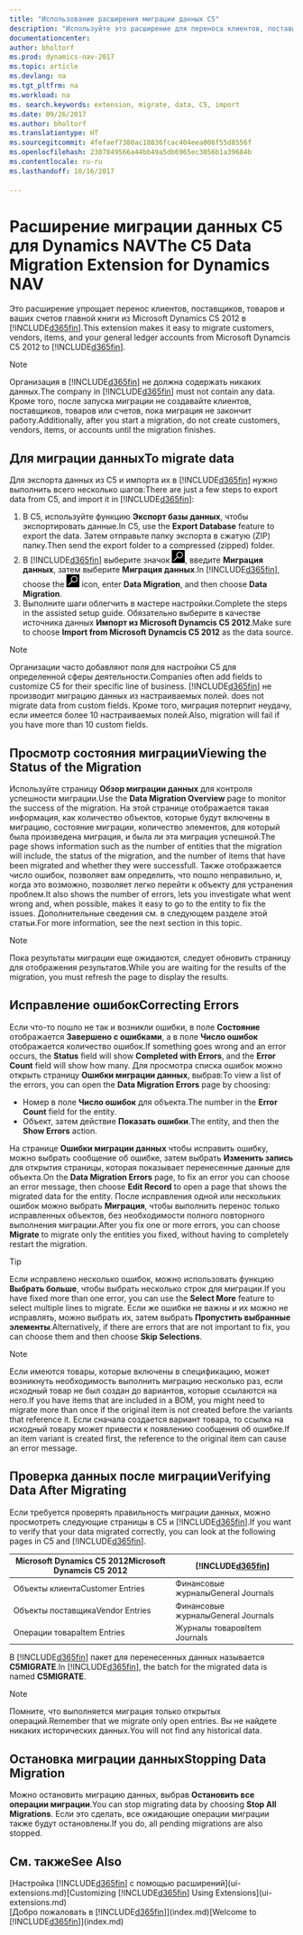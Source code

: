 ```yaml
---
title: "Использование расширения миграции данных C5"
description: "Используйте это расширение для переноса клиентов, поставщиков, товаров и счетов главной книги из Microsoft Dynamics C5 2012 в Dynamics NAV."
documentationcenter: 
author: bholtorf
ms.prod: dynamics-nav-2017
ms.topic: article
ms.devlang: na
ms.tgt_pltfrm: na
ms.workload: na
ms. search.keywords: extension, migrate, data, C5, import
ms.date: 09/26/2017
ms.author: bholtorf
ms.translationtype: HT
ms.sourcegitcommit: 4fefaef7380ac10836fcac404eea006f55d8556f
ms.openlocfilehash: 2307849566a44bb49a5db6965ec3056b1a39684b
ms.contentlocale: ru-ru
ms.lasthandoff: 10/16/2017

---
```


# <a name="the-c5-data-migration-extension-for-dynamics-nav"></a><span data-ttu-id="08286-103">Расширение миграции данных C5 для Dynamics NAV</span><span class="sxs-lookup"><span data-stu-id="08286-103">The C5 Data Migration Extension for Dynamics NAV</span></span>
<span data-ttu-id="08286-104">Это расширение упрощает перенос клиентов, поставщиков, товаров и ваших счетов главной книги из Microsoft Dynamics C5 2012 в [!INCLUDE[d365fin](includes/d365fin_md.md)].</span><span class="sxs-lookup"><span data-stu-id="08286-104">This extension makes it easy to migrate customers, vendors, items, and your general ledger accounts from Microsoft Dynamcis C5 2012 to [!INCLUDE[d365fin](includes/d365fin_md.md)].</span></span> 

> [!Note] 
> <span data-ttu-id="08286-105">Организация в [!INCLUDE[d365fin](includes/d365fin_md.md)] не должна содержать никаких данных.</span><span class="sxs-lookup"><span data-stu-id="08286-105">The company in [!INCLUDE[d365fin](includes/d365fin_md.md)] must not contain any data.</span></span> <span data-ttu-id="08286-106">Кроме того, после запуска миграции не создавайте клиентов, поставщиков, товаров или счетов, пока миграция не закончит работу.</span><span class="sxs-lookup"><span data-stu-id="08286-106">Additionally, after you start a migration, do not create customers, vendors, items, or accounts until the migration finishes.</span></span>

## <a name="to-migrate-data"></a><span data-ttu-id="08286-107">Для миграции данных</span><span class="sxs-lookup"><span data-stu-id="08286-107">To migrate data</span></span>
<span data-ttu-id="08286-108">Для экспорта данных из C5 и импорта их в [!INCLUDE[d365fin](includes/d365fin_md.md)] нужно выполнить всего несколько шагов:</span><span class="sxs-lookup"><span data-stu-id="08286-108">There are just a few steps to export data from C5, and import it in [!INCLUDE[d365fin](includes/d365fin_md.md)]:</span></span> 

1. <span data-ttu-id="08286-109">В C5, используйте функцию **Экспорт базы данных**, чтобы экспортировать данные.</span><span class="sxs-lookup"><span data-stu-id="08286-109">In C5, use the **Export Database** feature to export the data.</span></span> <span data-ttu-id="08286-110">Затем отправьте папку экспорта в сжатую (ZIP) папку.</span><span class="sxs-lookup"><span data-stu-id="08286-110">Then send the export folder to a compressed (zipped) folder.</span></span>  
2. <span data-ttu-id="08286-111">В [!INCLUDE[d365fin](includes/d365fin_md.md)] выберите значок ![Поиск страницы или отчета](media/ui-search/search_small.png "Значок поиска страницы или отчета"), введите **Миграция данных**, затем выберите **Миграция данных**.</span><span class="sxs-lookup"><span data-stu-id="08286-111">In [!INCLUDE[d365fin](includes/d365fin_md.md)], choose the ![Search for Page or Report](media/ui-search/search_small.png "Search for Page or Report icon") icon, enter **Data Migration**, and then choose **Data Migration**.</span></span>
3. <span data-ttu-id="08286-112">Выполните шаги облегчить в мастере настройки.</span><span class="sxs-lookup"><span data-stu-id="08286-112">Complete the steps in the assisted setup guide.</span></span> <span data-ttu-id="08286-113">Обязательно выберите в качестве источника данных **Импорт из Microsoft Dynamcis C5 2012**.</span><span class="sxs-lookup"><span data-stu-id="08286-113">Make sure to choose **Import from Microsoft Dynamcis C5 2012** as the data source.</span></span>  

> [!Note] 
> <span data-ttu-id="08286-114">Организации часто добавляют поля для настройки C5 для определенной сферы деятельности.</span><span class="sxs-lookup"><span data-stu-id="08286-114">Companies often add fields to customize C5 for their specific line of business.</span></span> [!INCLUDE[d365fin](includes/d365fin_md.md)]<span data-ttu-id="08286-115"> не производит миграцию данных из настраиваемых полей.</span><span class="sxs-lookup"><span data-stu-id="08286-115"> does not migrate data from custom fields.</span></span> <span data-ttu-id="08286-116">Кроме того, миграция потерпит неудачу, если имеется более 10 настраиваемых полей.</span><span class="sxs-lookup"><span data-stu-id="08286-116">Also, migration will fail if you have more than 10 custom fields.</span></span> 

## <a name="viewing-the-status-of-the-migration"></a><span data-ttu-id="08286-117">Просмотр состояния миграции</span><span class="sxs-lookup"><span data-stu-id="08286-117">Viewing the Status of the Migration</span></span>
<span data-ttu-id="08286-118">Используйте страницу **Обзор миграции данных** для контроля успешности миграции.</span><span class="sxs-lookup"><span data-stu-id="08286-118">Use the **Data Migration Overview** page to monitor the success of the migration.</span></span> <span data-ttu-id="08286-119">На этой странице отображается такая информация, как количество объектов, которые будут включены в миграцию, состояние миграции, количество элементов, для который была произведена миграция, и была ли эта миграция успешной.</span><span class="sxs-lookup"><span data-stu-id="08286-119">The page shows information such as the number of entities that the migration will include, the status of the migration, and the number of items that have been migrated and whether they were successfull.</span></span> <span data-ttu-id="08286-120">Также отображается число ошибок, позволяет вам определить, что пошло неправильно, и, когда это возможно, позволяет легко перейти к объекту для устранения проблем.</span><span class="sxs-lookup"><span data-stu-id="08286-120">It also shows the number of errors, lets you investigate what went wrong and, when possible, makes it easy to go to the entity to fix the issues.</span></span> <span data-ttu-id="08286-121">Дополнительные сведения см. в следующем разделе этой статьи.</span><span class="sxs-lookup"><span data-stu-id="08286-121">For more information, see the next section in this topic.</span></span> 

> [!Note] 
> <span data-ttu-id="08286-122">Пока результаты миграции еще ожидаются, следует обновить страницу для отображения результатов.</span><span class="sxs-lookup"><span data-stu-id="08286-122">While you are waiting for the results of the migration, you must refresh the page to display the results.</span></span>

## <a name="correcting-errors"></a><span data-ttu-id="08286-123">Исправление ошибок</span><span class="sxs-lookup"><span data-stu-id="08286-123">Correcting Errors</span></span>
<span data-ttu-id="08286-124">Если что-то пошло не так и возникли ошибки, в поле **Состояние** отображается **Завершено с ошибками**, а в поле **Число ошибок** отображается количество ошибок.</span><span class="sxs-lookup"><span data-stu-id="08286-124">If something goes wrong and an error occurs, the **Status** field will show **Completed with Errors**, and the **Error Count** field will show how many.</span></span> <span data-ttu-id="08286-125">Для просмотра списка ошибок можно открыть страницу **Ошибки миграции данных**, выбрав:</span><span class="sxs-lookup"><span data-stu-id="08286-125">To view a list of the errors, you can open the **Data Migration Errors** page by choosing:</span></span>

* <span data-ttu-id="08286-126">Номер в поле **Число ошибок** для объекта.</span><span class="sxs-lookup"><span data-stu-id="08286-126">The number in the **Error Count** field for the entity.</span></span> 
* <span data-ttu-id="08286-127">Объект, затем действие **Показать ошибки**.</span><span class="sxs-lookup"><span data-stu-id="08286-127">The entity, and then the **Show Errors** action.</span></span> 

<span data-ttu-id="08286-128">На странице **Ошибки миграции данных** чтобы исправить ошибку, можно выбрать сообщение об ошибке, затем выбрать **Изменить запись** для открытия страницы, которая показывает перенесенные данные для объекта.</span><span class="sxs-lookup"><span data-stu-id="08286-128">On the **Data Migration Errors** page, to fix an error you can choose an error message, then choose **Edit Record** to open a page that shows the migrated data for the entity.</span></span> <span data-ttu-id="08286-129">После исправления одной или нескольких ошибок можно выбрать **Миграция**, чтобы выполнить перенос только исправленных объектов, без необходимости полного повторного выполнения миграции.</span><span class="sxs-lookup"><span data-stu-id="08286-129">After you fix one or more errors, you can choose **Migrate** to migrate only the entities you fixed, without having to completely restart the migration.</span></span>  

> [!Tip]
> <span data-ttu-id="08286-130">Если исправлено несколько ошибок, можно использовать функцию **Выбрать больше**, чтобы выбрать несколько строк для миграции.</span><span class="sxs-lookup"><span data-stu-id="08286-130">If you have fixed more than one error, you can use the **Select More** feature to select multiple lines to migrate.</span></span> <span data-ttu-id="08286-131">Если же ошибки не важны и их можно не исправлять, можно выбрать их, затем выбрать **Пропустить выбранные элементы**.</span><span class="sxs-lookup"><span data-stu-id="08286-131">Alternatively, if there are errors that are not important to fix, you can choose them and then choose **Skip Selections**.</span></span>

> [!Note]
> <span data-ttu-id="08286-132">Если имеются товары, которые включены в спецификацию, может возникнуть необходимость выполнить миграцию несколько раз, если исходный товар не был создан до вариантов, которые ссылаются на него.</span><span class="sxs-lookup"><span data-stu-id="08286-132">If you have items that are included in a BOM, you might need to migrate more than once if the original item is not created before the variants that reference it.</span></span> <span data-ttu-id="08286-133">Если сначала создается вариант товара, то ссылка на исходный товару может привести к появлению сообщения об ошибке.</span><span class="sxs-lookup"><span data-stu-id="08286-133">If an item variant is created first, the reference to the original item can cause an error message.</span></span>  

## <a name="verifying-data-after-migrating"></a><span data-ttu-id="08286-134">Проверка данных после миграции</span><span class="sxs-lookup"><span data-stu-id="08286-134">Verifying Data After Migrating</span></span> 
<span data-ttu-id="08286-135">Если требуется проверять правильность миграции данных, можно просмотреть следующие страницы в C5 и [!INCLUDE[d365fin](includes/d365fin_md.md)].</span><span class="sxs-lookup"><span data-stu-id="08286-135">If you want to verify that your data migrated correctly, you can look at the following pages in C5 and [!INCLUDE[d365fin](includes/d365fin_md.md)].</span></span>

|<span data-ttu-id="08286-136">Microsoft Dynamics C5 2012</span><span class="sxs-lookup"><span data-stu-id="08286-136">Microsoft Dynamcis C5 2012</span></span> | [!INCLUDE[d365fin](includes/d365fin_md.md)]|
|-----|-----|
|<span data-ttu-id="08286-137">Объекты клиента</span><span class="sxs-lookup"><span data-stu-id="08286-137">Customer Entries</span></span>| <span data-ttu-id="08286-138">Финансовые журналы</span><span class="sxs-lookup"><span data-stu-id="08286-138">General Journals</span></span>|
|<span data-ttu-id="08286-139">Объекты поставщика</span><span class="sxs-lookup"><span data-stu-id="08286-139">Vendor Entries</span></span>| <span data-ttu-id="08286-140">Финансовые журналы</span><span class="sxs-lookup"><span data-stu-id="08286-140">General Journals</span></span>|
|<span data-ttu-id="08286-141">Операции товара</span><span class="sxs-lookup"><span data-stu-id="08286-141">Item Entries</span></span>| <span data-ttu-id="08286-142">Журналы товаров</span><span class="sxs-lookup"><span data-stu-id="08286-142">Item Journals</span></span>|

<span data-ttu-id="08286-143">В [!INCLUDE[d365fin](includes/d365fin_md.md)] пакет для перенесенных данных называется **C5MIGRATE**.</span><span class="sxs-lookup"><span data-stu-id="08286-143">In [!INCLUDE[d365fin](includes/d365fin_md.md)], the batch for the migrated data is named **C5MIGRATE**.</span></span> 

> [!Note]
> <span data-ttu-id="08286-144">Помните, что выполняется миграция только открытых операций.</span><span class="sxs-lookup"><span data-stu-id="08286-144">Remember that we migrate only open entries.</span></span> <span data-ttu-id="08286-145">Вы не найдете никаких исторических данных.</span><span class="sxs-lookup"><span data-stu-id="08286-145">You will not find any historical data.</span></span>

## <a name="stopping-data-migration"></a><span data-ttu-id="08286-146">Остановка миграции данных</span><span class="sxs-lookup"><span data-stu-id="08286-146">Stopping Data Migration</span></span>
<span data-ttu-id="08286-147">Можно остановить миграцию данных, выбрав **Остановить все операции миграции**.</span><span class="sxs-lookup"><span data-stu-id="08286-147">You can stop migrating data by choosing **Stop All Migrations**.</span></span> <span data-ttu-id="08286-148">Если это сделать, все ожидающие операции миграции также будут остановлены.</span><span class="sxs-lookup"><span data-stu-id="08286-148">If you do, all pending migrations are also stopped.</span></span>

## <a name="see-also"></a><span data-ttu-id="08286-149">См. также</span><span class="sxs-lookup"><span data-stu-id="08286-149">See Also</span></span>
<span data-ttu-id="08286-150">[Настройка [!INCLUDE[d365fin](includes/d365fin_md.md)] с помощью расширений](ui-extensions.md)</span><span class="sxs-lookup"><span data-stu-id="08286-150">[Customizing [!INCLUDE[d365fin](includes/d365fin_md.md)] Using Extensions](ui-extensions.md)</span></span>  
<span data-ttu-id="08286-151">[Добро пожаловать в [!INCLUDE[d365fin](includes/d365fin_md.md)]](index.md)</span><span class="sxs-lookup"><span data-stu-id="08286-151">[Welcome to [!INCLUDE[d365fin](includes/d365fin_md.md)]](index.md)</span></span>  

